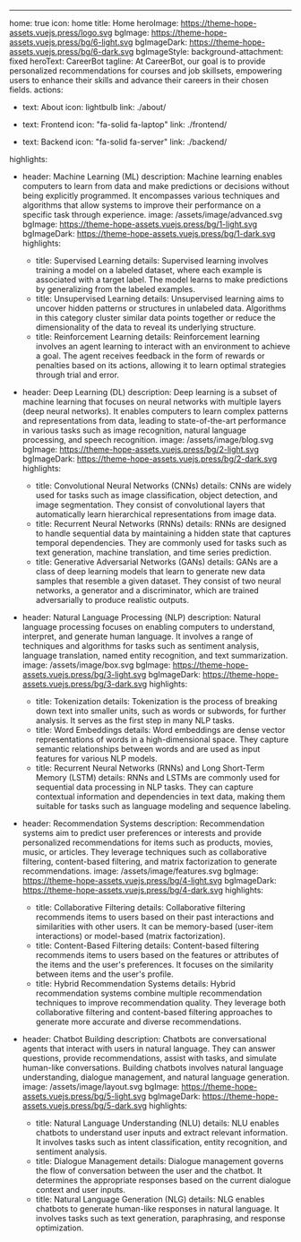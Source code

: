 ---

home: true
icon: home
title: Home
heroImage: https://theme-hope-assets.vuejs.press/logo.svg
bgImage: https://theme-hope-assets.vuejs.press/bg/6-light.svg
bgImageDark: https://theme-hope-assets.vuejs.press/bg/6-dark.svg
bgImageStyle:
background-attachment: fixed
heroText: CareerBot
tagline: At CareerBot, our goal is to provide personalized recommendations for courses and job skillsets, empowering users to enhance their skills and advance their careers in their chosen fields.
actions:

- text: About
  icon: lightbulb
  link: ./about/

- text: Frontend
  icon: "fa-solid fa-laptop"
  link: ./frontend/

- text: Backend
  icon: "fa-solid fa-server"
  link: ./backend/

highlights:

- header: Machine Learning (ML)
  description: Machine learning enables computers to learn from data and make predictions or decisions without being explicitly programmed. It encompasses various techniques and algorithms that allow systems to improve their performance on a specific task through experience.
  image: /assets/image/advanced.svg
  bgImage: https://theme-hope-assets.vuejs.press/bg/1-light.svg
  bgImageDark: https://theme-hope-assets.vuejs.press/bg/1-dark.svg
  highlights:

  - title: Supervised Learning
    details: Supervised learning involves training a model on a labeled dataset, where each example is associated with a target label. The model learns to make predictions by generalizing from the labeled examples.
  - title: Unsupervised Learning
    details: Unsupervised learning aims to uncover hidden patterns or structures in unlabeled data. Algorithms in this category cluster similar data points together or reduce the dimensionality of the data to reveal its underlying structure.
  - title: Reinforcement Learning
    details: Reinforcement learning involves an agent learning to interact with an environment to achieve a goal. The agent receives feedback in the form of rewards or penalties based on its actions, allowing it to learn optimal strategies through trial and error.

- header: Deep Learning (DL)
  description: Deep learning is a subset of machine learning that focuses on neural networks with multiple layers (deep neural networks). It enables computers to learn complex patterns and representations from data, leading to state-of-the-art performance in various tasks such as image recognition, natural language processing, and speech recognition.
  image: /assets/image/blog.svg
  bgImage: https://theme-hope-assets.vuejs.press/bg/2-light.svg
  bgImageDark: https://theme-hope-assets.vuejs.press/bg/2-dark.svg
  highlights:
  - title: Convolutional Neural Networks (CNNs)
    details: CNNs are widely used for tasks such as image classification, object detection, and image segmentation. They consist of convolutional layers that automatically learn hierarchical representations from image data.
  - title: Recurrent Neural Networks (RNNs)
    details: RNNs are designed to handle sequential data by maintaining a hidden state that captures temporal dependencies. They are commonly used for tasks such as text generation, machine translation, and time series prediction.
  - title: Generative Adversarial Networks (GANs)
    details: GANs are a class of deep learning models that learn to generate new data samples that resemble a given dataset. They consist of two neural networks, a generator and a discriminator, which are trained adversarially to produce realistic outputs.
- header: Natural Language Processing (NLP)
  description: Natural language processing focuses on enabling computers to understand, interpret, and generate human language. It involves a range of techniques and algorithms for tasks such as sentiment analysis, language translation, named entity recognition, and text summarization.
  image: /assets/image/box.svg
  bgImage: https://theme-hope-assets.vuejs.press/bg/3-light.svg
  bgImageDark: https://theme-hope-assets.vuejs.press/bg/3-dark.svg
  highlights:
  - title: Tokenization
    details: Tokenization is the process of breaking down text into smaller units, such as words or subwords, for further analysis. It serves as the first step in many NLP tasks.
  - title: Word Embeddings
    details: Word embeddings are dense vector representations of words in a high-dimensional space. They capture semantic relationships between words and are used as input features for various NLP models.
  - title: Recurrent Neural Networks (RNNs) and Long Short-Term Memory (LSTM)
    details: RNNs and LSTMs are commonly used for sequential data processing in NLP tasks. They can capture contextual information and dependencies in text data, making them suitable for tasks such as language modeling and sequence labeling.
- header: Recommendation Systems
  description: Recommendation systems aim to predict user preferences or interests and provide personalized recommendations for items such as products, movies, music, or articles. They leverage techniques such as collaborative filtering, content-based filtering, and matrix factorization to generate recommendations.
  image: /assets/image/features.svg
  bgImage: https://theme-hope-assets.vuejs.press/bg/4-light.svg
  bgImageDark: https://theme-hope-assets.vuejs.press/bg/4-dark.svg
  highlights:
  - title: Collaborative Filtering
    details: Collaborative filtering recommends items to users based on their past interactions and similarities with other users. It can be memory-based (user-item interactions) or model-based (matrix factorization).
  - title: Content-Based Filtering
    details: Content-based filtering recommends items to users based on the features or attributes of the items and the user's preferences. It focuses on the similarity between items and the user's profile.
  - title: Hybrid Recommendation Systems
    details: Hybrid recommendation systems combine multiple recommendation techniques to improve recommendation quality. They leverage both collaborative filtering and content-based filtering approaches to generate more accurate and diverse recommendations.
- header: Chatbot Building
  description: Chatbots are conversational agents that interact with users in natural language. They can answer questions, provide recommendations, assist with tasks, and simulate human-like conversations. Building chatbots involves natural language understanding, dialogue management, and natural language generation.
  image: /assets/image/layout.svg
  bgImage: https://theme-hope-assets.vuejs.press/bg/5-light.svg
  bgImageDark: https://theme-hope-assets.vuejs.press/bg/5-dark.svg
  highlights:
  - title: Natural Language Understanding (NLU)
    details: NLU enables chatbots to understand user inputs and extract relevant information. It involves tasks such as intent classification, entity recognition, and sentiment analysis.
  - title: Dialogue Management
    details: Dialogue management governs the flow of conversation between the user and the chatbot. It determines the appropriate responses based on the current dialogue context and user inputs.
  - title: Natural Language Generation (NLG)
    details: NLG enables chatbots to generate human-like responses in natural language. It involves tasks such as text generation, paraphrasing, and response optimization.

